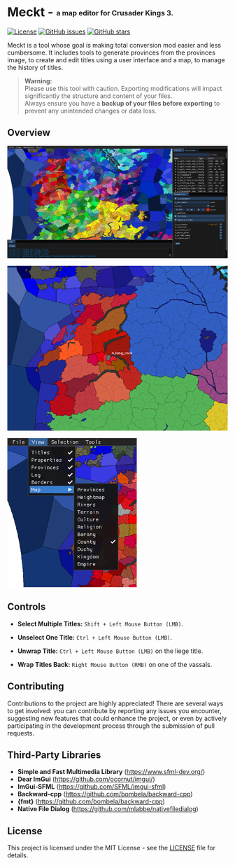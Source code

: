 # Meckt - <span style="font-size: 16px; vertical-align: middle;">a map editor for Crusader Kings 3.</span>

[![License](https://img.shields.io/badge/license-MIT-blue.svg)](https://opensource.org/licenses/MIT)
[![GitHub issues](https://img.shields.io/github/issues/xorrad/ck3-meckt)](https://github.com/xorrad/ck3-meckt/issues)
[![GitHub stars](https://img.shields.io/github/stars/xorrad/ck3-meckt.svg?style=flat&label=stars)](https://github.com/xorrad/ck3-meckt)

Meckt is a tool whose goal is making total conversion mod easier and less cumbersome. It includes tools to generate provinces from the provinces image, to create and edit titles using a user interface and a map, to manage the history of titles.

> **Warning:**  
> Please use this tool with caution. Exporting modifications will impact significantly the structure and content of your files.  
> Always ensure you have a **backup of your files before exporting** to prevent any unintended changes or data loss.  

## Overview

![overview](images/overview.png)  

![wrapping](images/wrapping.png)  

![views](images/views.png)

## Controls

- **Select Multiple Titles:** `Shift + Left Mouse Button (LMB)`.
- **Unselect One Title:** `Ctrl + Left Mouse Button (LMB)`.

- **Unwrap Title:** `Ctrl + Left Mouse Button (LMB)` on the liege title.
- **Wrap Titles Back:** `Right Mouse Button (RMB)` on one of the vassals.

## Contributing

Contributions to the project are highly appreciated! There are several ways to get involved: you can contribute by reporting any issues you encounter, suggesting new features that could enhance the project, or even by actively participating in the development process through the submission of pull requests.

## Third-Party Libraries

- **Simple and Fast Multimedia Library** (https://www.sfml-dev.org/)
- **Dear ImGui** (https://github.com/ocornut/imgui/)
- **ImGui-SFML** (https://github.com/SFML/imgui-sfml)
- **Backward-cpp** (https://github.com/bombela/backward-cpp)
- **{fmt}** (https://github.com/bombela/backward-cpp)
- **Native File Dialog** (https://github.com/mlabbe/nativefiledialog)

## License

This project is licensed under the MIT License - see the [LICENSE](https://raw.githubusercontent.com/Xorrad/ck3-meckt/master/LICENSE) file for details.